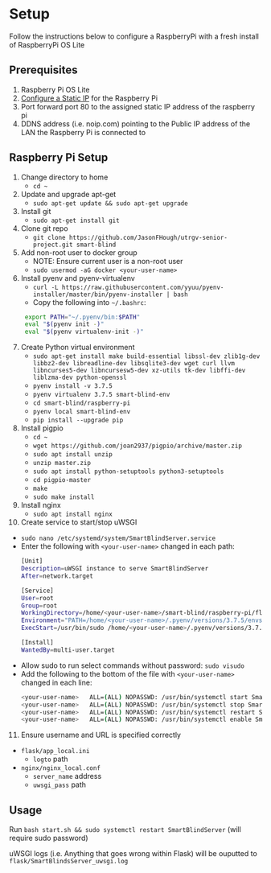 # Setup
Follow the instructions below to configure a RaspberryPi with a fresh install of RaspberryPi OS Lite

## Prerequisites

1. Raspberry Pi OS Lite
2. [Configure a Static IP](https://www.raspberrypi.org/documentation/configuration/tcpip/) for the Raspberry Pi
3. Port forward port 80 to the assigned static IP address of the raspberry pi
4. DDNS address (i.e. noip.com) pointing to the Public IP address of the LAN the Raspberry Pi is connected to

## Raspberry Pi Setup

1. Change directory to home
   - `cd ~`
2. Update and upgrade apt-get
   - `sudo apt-get update && sudo apt-get upgrade`
3. Install git
   - `sudo apt-get install git`
4. Clone git repo
   - `git clone https://github.com/JasonFHough/utrgv-senior-project.git smart-blind`
5. Add non-root user to docker group
   - NOTE: Ensure current user is a non-root user
   - `sudo usermod -aG docker <your-user-name>`
6. Install pyenv and pyenv-virtualenv
   - `curl -L https://raw.githubusercontent.com/yyuu/pyenv-installer/master/bin/pyenv-installer | bash`
   - Copy the following into `~/.bashrc`:
   ```bash
    export PATH="~/.pyenv/bin:$PATH"
    eval "$(pyenv init -)"
    eval "$(pyenv virtualenv-init -)"
   ```
7. Create Python virtual environment
   - `sudo apt-get install make build-essential libssl-dev zlib1g-dev libbz2-dev libreadline-dev libsqlite3-dev wget curl llvm libncurses5-dev libncursesw5-dev xz-utils tk-dev libffi-dev liblzma-dev python-openssl`
   - `pyenv install -v 3.7.5`
   - `pyenv virtualenv 3.7.5 smart-blind-env`
   - `cd smart-blind/raspberry-pi`
   - `pyenv local smart-blind-env`
   - `pip install --upgrade pip`
8. Install pigpio
   - `cd ~`
   - `wget https://github.com/joan2937/pigpio/archive/master.zip`
   - `sudo apt install unzip`
   - `unzip master.zip`
   - `sudo apt install python-setuptools python3-setuptools`
   - `cd pigpio-master`
   - `make`
   - `sudo make install`
9. Install nginx
   - `sudo apt install nginx`
10. Create service to start/stop uWSGI
   - `sudo nano /etc/systemd/system/SmartBlindServer.service`
   - Enter the following with `<your-user-name>` changed in each path:
      ```bash
      [Unit]
      Description=uWSGI instance to serve SmartBlindServer
      After=network.target

      [Service]
      User=root
      Group=root
      WorkingDirectory=/home/<your-user-name>/smart-blind/raspberry-pi/flask
      Environment="PATH=/home/<your-user-name>/.pyenv/versions/3.7.5/envs/smart-blind-env/bin"
      ExecStart=/usr/bin/sudo /home/<your-user-name>/.pyenv/versions/3.7.5/envs/smart-blind-env/bin/uwsgi --ini app_local.ini

      [Install]
      WantedBy=multi-user.target
      ```
   - Allow sudo to run select commands without password: `sudo visudo`
   - Add the following to the bottom of the file with `<your-user-name>` changed in each line:
      ```bash
      <your-user-name>   ALL=(ALL) NOPASSWD: /usr/bin/systemctl start SmartBlindServer.service
      <your-user-name>   ALL=(ALL) NOPASSWD: /usr/bin/systemctl stop SmartBlindServer.service
      <your-user-name>   ALL=(ALL) NOPASSWD: /usr/bin/systemctl restart SmartBlindServer.service
      <your-user-name>   ALL=(ALL) NOPASSWD: /usr/bin/systemctl enable SmartBlindServer.service
      ```
11. Ensure username and URL is specified correctly
   -  `flask/app_local.ini`
      -  `logto` path
   -  `nginx/nginx_local.conf`
      -  `server_name` address
      -  `uwsgi_pass` path

## Usage

Run `bash start.sh && sudo systemctl restart SmartBlindServer` (will require sudo password)

uWSGI logs (i.e. Anything that goes wrong within Flask) will be ouputted to `flask/SmartBlindsServer_uwsgi.log`
